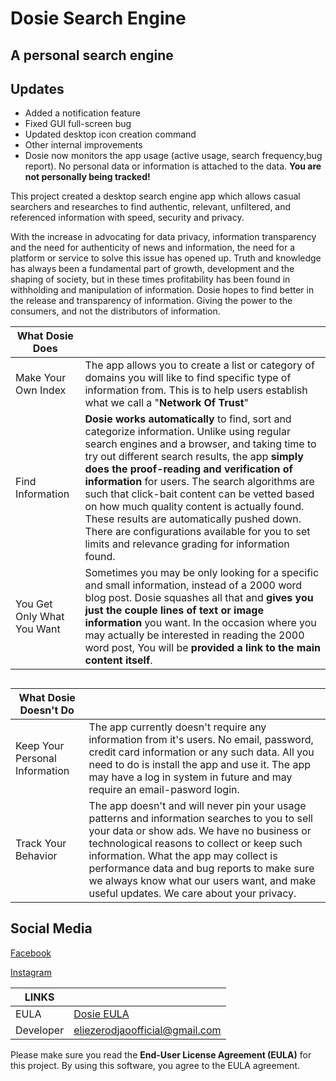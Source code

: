 

# Dosie Search Engine
## A personal search engine
## Updates

 - Added a notification feature
 - Fixed GUI full-screen bug
 - Updated desktop icon creation command
 - Other internal improvements
 - Dosie now monitors the app usage (active usage, search frequency,bug report). No personal data or information is attached to the data. **You are not personally being tracked!**

This project created a desktop search engine app which allows casual searchers and researches to find authentic, relevant, unfiltered, and referenced information with speed, security and privacy.

With the increase in advocating for data privacy, information transparency and the need for authenticity of news and information, the need for a platform or service to solve this issue has opened up. Truth and knowledge has always been a fundamental part of growth, development and the shaping of society, but in these times profitability has been found in withholding and manipulation of information. Dosie hopes to find better in the release and transparency of information. Giving the power to the consumers, and not the distributors of information.

|**What Dosie Does**|  |
|--|--|
|Make Your Own Index| The app allows you to create a list or category of domains you will like to find specific type of information from. This is to help users establish what we call a "**Network Of Trust**"|
|Find Information| **Dosie works automatically** to find, sort and categorize information. Unlike using regular search engines and a browser, and taking time to try out different search results, the app **simply does the proof-reading and verification of information** for users. The search algorithms are such that click-bait content can be vetted based on how much quality content is actually found. These results are automatically pushed down. There are configurations available for you to set limits and relevance grading for information found.|
|You Get Only What You Want| Sometimes you may be only looking for a specific and small information, instead of a 2000 word blog post. Dosie squashes all that and **gives you just the couple lines of text or image information** you want. In the occasion where you may actually be interested in reading the 2000 word post, You will be **provided a link to the main content itself**.|

##
##
##

|**What Dosie Doesn't Do**|  |
|--|--|
|Keep Your Personal Information| The app currently doesn't require any information from it's users. No email, password, credit card information or any such data. All you need to do is install the app and use it. The app may have a log in system in future and may require an email-pasword login.|
|Track Your Behavior| The app doesn't and will never pin your usage patterns and information searches to you to sell your data or show ads. We have no business or technological reasons to collect or keep such information. What the app may collect is performance data and bug reports to make sure we always know what our users want, and make useful updates. We care about your privacy.|

## Social Media
[Facebook](https://web.facebook.com/Dosie-322980288548325/?ref=br_rs)

[Instagram](https://www.instagram.com/dosie.app/)

|LINKS|  |
|--|--|
|EULA| [Dosie EULA](https://eliezerodjao.com/docs/Dosie_EULA.txt) |
|Developer | [eliezerodjaoofficial@gmail.com](mailto:eliezerodjaoofficial@gmail.com)|

Please make sure you read the **End-User License Agreement (EULA)** for this project.
By using this software, you agree to the EULA agreement.

